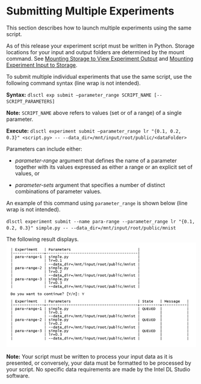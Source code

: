 # Submitting Multiple Experiments

This section describes how to launch multiple experiments using the same script.

As of this release your experiment script must be written in Python. Storage locations for your input and output folders are determined by the mount command. See [Mounting Storage to View Experiment Output](mount_exp_output.md) and [Mounting Experiment Input to Storage](mount_exp_input.md).

To submit multiple individual experiments that use the same script, use the following command syntax (line wrap is not intended).

**Syntax:** `dlsctl exp submit –parameter_range SCRIPT_NAME [-- SCRIPT_PARAMETERS]`

**Note:** `SCRIPT_NAME` above refers to values (set or of a range) of a single parameter.

**Execute:** `dlsctl experiment submit –parameter_range lr "{0.1, 0.2, 0.3}" <script.py> -- --data_dir=/mnt/input/root/public/<dataFolder>`

Parameters can include either:

* *parameter-range* argument that defines the name of a parameter together with its values expressed as either a range or an explicit set of values, or

* *parameter-sets* argument that specifies a number of distinct combinations of parameter values.

An example of this command using `parameter_range` is shown below (line wrap is not intended).

`dlsctl experiment submit --name para-range --parameter_range lr "{0.1, 0.2, 0.3}" simple.py -- --data_dir=/mnt/input/root/public/mnist`

The following result displays.
 ![](images/Ssubmit_mult_exp.png)

**Note:** Your script must be written to process your input data as it is presented, or conversely, your data must be formatted to be processed by your script. No specific data requirements are made by the Intel DL Studio software.
